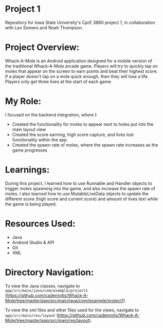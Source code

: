 Project 1
==================
Repository for Iowa State University's CprE 3880 project 1, in collaboration with Lex Somers and Noah Thompson.


# Project Overview:
Whack-A-Mole is an Android application designed for a mobile version of the traditional Whack-A-Mole arcade game. Players will try to quickly tap on moles that appear on the screen to earn points and beat their highest score. If a player doesn't tap on a mole quick enough, then they will lose a life. Players only get three lives at the start of each game.

# My Role:
I focused on the backend integration, where I:
 * Created the functionality for moles to appear next to holes put into the main layout view
 * Created the score earning, high score capture, and lives lost functionality within the app
 * Created the spawn rate of moles, where the spawn rate increases as the game progresses

# Learnings:
During this project, I learned how to use Runnable and Handler objects to trigger moles spawning into the game, and also increase the spawn rate of moles. I also learned how to use MutableLiveData objects to update the different score (high score and current score) and amount of lives text while the game is being played.

# Resources Used: 
 - Java
 - Android Studio & API
 - Git
 - XML

 # Directory Navigation: 
 To view the Java classes, navigate to `app/src/main/java/com/example/project1` (https://github.com/cadenrotis/Whack-A-Mole/tree/master/app/src/main/java/com/example/project1).

 To view the xml files and other files used for the views, navigate to `app/src/main/res/layout` (https://github.com/cadenrotis/Whack-A-Mole/tree/master/app/src/main/res/layout).
